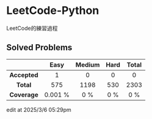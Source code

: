 # LeetCode-Python
LeetCode的練習過程

## Solved Problems

| | Easy | Medium | Hard | Total |
|:---:|:---:|:---:|:---:|:---:|
| **Accepted** | 1 | 0 | 0 | 0 |
| **Total** | 575 | 1198 | 530 | 2303 |
| **Coverage** | 0.001 % | 0 % | 0 % | 0 % |

edit at 2025/3/6 05:29pm
